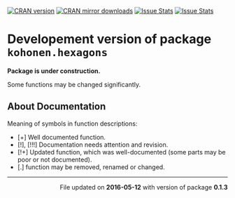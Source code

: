 <!-- README.md is generated from README.Rmd. Please edit that file -->
[![CRAN version](http://www.r-pkg.org/badges/version/kohonen.hexagons)](http://cran.rstudio.com/web/packages/kohonen.hexagons/index.html) [![CRAN mirror downloads](http://cranlogs.r-pkg.org/badges/kohonen.hexagons)](http://cran.rstudio.com/web/packages/kohonen.hexagons/index.html) [![Issue Stats](http://issuestats.com/github/GegznaV/kohonen.hexagons/badge/pr?style=flat)](http://issuestats.com/github/GegznaV/kohonen.hexagons) [![Issue Stats](http://issuestats.com/github/GegznaV/kohonen.hexagons/badge/issue?style=flat)](http://issuestats.com/github/GegznaV/kohonen.hexagons)

<!-- [![codecov.io](https://codecov.io/github/GegznaV/kohonen.hexagons/coverage.svg?branch=master)](https://codecov.io/github/GegznaV/kohonen.hexagons?branch=master) -->
<!-- [![Travis-CI Build Status](https://travis-ci.org/GegznaV/kohonen.hexagons.png?branch=master)](https://travis-ci.org/GegznaV/kohonen.hexagons) -->
Developement version of package `kohonen.hexagons`
==================================================

**Package is under construction.**

Some functions may be changed significantly.

About Documentation
-------------------

Meaning of symbols in function descriptions:

-   \[+\] Well documented function.
-   \[!\], \[!!!\] Documentation needs attention and revision.
-   \[!+\] Updated function, which was well-documented (some parts may be poor or not documented).
-   \[.\] function may be removed, renamed or changed.

------------------------------------------------------------------------

<p align="right">
File updated on <b>2016-05-12</b> with version of package <b>0.1.3</b>
</p>
